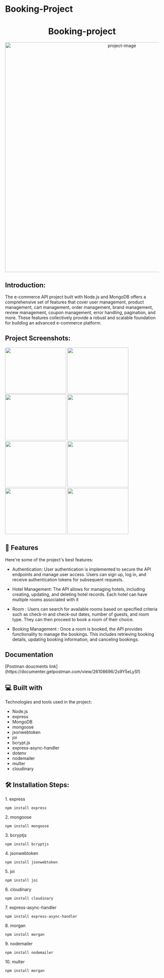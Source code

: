 # Booking-Project

<h1 align="center" id="title">Booking-project</h1>

<p align="center"><img src="https://www.forbes.com/advisor/wp-content/uploads/2022/08/Image_-_E-Commerce_Website_.jpeg.jpg" alt="project-image" width="750"></p>

<h2>Introduction:</h2>
<p id="description">The e-commerce API project built with Node.js and MongoDB offers a comprehensive set of features that cover user management, product management, cart management, order management, brand management, review management, coupon management, error handling, pagination, and more. These features collectively provide a robust and scalable foundation for building an advanced e-commerce platform.</p>

<h2>Project Screenshots:</h2>

<img src="https://github.com/HatemSamy/Booking-Project/assets/126292572/622e010a-83f4-4aef-94a5-1aca4d1d5555" width="200" height="150/">

<img src="https://github.com/HatemSamy/Booking-Project/assets/126292572/6d36a9c8-2482-4c97-813f-94b33629a24f" width="200" height="150/">

<img src="https://github.com/HatemSamy/Booking-Project/assets/126292572/18ad4cf5-4a34-4e7d-bcc6-b16afe42c4bc" width="200" height="150/">
<img src="https://github.com/HatemSamy/Booking-Project/assets/126292572/f7c7e1d8-ec82-4cc7-92a3-38650297d29b" width="200" height="150/">
<img src="https://github.com/HatemSamy/Booking-Project/assets/126292572/1925780e-ca4d-41ea-b232-b0a9bff6312f" width="200" height="150/">
<img src="https://github.com/HatemSamy/Booking-Project/assets/126292572/87ca356c-f087-4e6f-bcf8-9c895aa17d41" width="200" height="150/">
<img src="https://github.com/HatemSamy/Booking-Project/assets/126292572/aaf10964-5c61-44a4-8fb4-d6e804d37fe9" width="200" height="150/">
<img src="https://github.com/HatemSamy/Booking-Project/assets/126292572/28cbf715-4b33-4e0b-acb4-bf4a383ed9fc" width="200" height="150/">









<h2>🧐 Features</h2>

Here're some of the project's best features:

* Authentication:
User authentication is implemented to secure the API endpoints and manage user access. Users can sign up, log in, and receive authentication tokens for subsequent requests.


* Hotel Management:
The API allows for managing hotels, including creating, updating, and deleting hotel records. Each hotel can have multiple rooms associated with it

* Room :
 Users can search for available rooms based on specified criteria such as check-in and check-out dates, number of guests, and room type. They can then proceed to book a room of their choice.

* Booking Management :
 Once a room is booked, the API provides functionality to manage the bookings. This includes retrieving booking details, updating booking information, and canceling bookings.

<h2> Documentation</h2>
[Postman doucments link](https://documenter.getpostman.com/view/26108696/2s9Y5eLySf)


<h2>💻 Built with</h2>

Technologies and tools used in the project:

*   Node.js
*   express
*   MongoDB
*   mongoose
*   jsonwebtoken
*   joi
*   bcrypt.js
*   express-async-handler
*   dotenv
*   nodemailer
*   multer
*   cloudinary




<h2>🛠️ Installation Steps:</h2>

<p>1. express</p>

```
npm install express
```

<p>2. mongoose</p>

```
npm install mongoose
```

<p>3. bcryptjs</p>

```
npm install bcryptjs
```

<p>4. jsonwebtoken</p>

```
npm install jsonwebtoken
```

<p>5. joi</p>

```
npm install joi
```

<p>6. cloudinary</p>

```
npm install cloudinary
```

<p>7. express-async-handler</p>

```
npm install express-async-handler
```

<p>8. morgan</p>

```
npm install morgan
```

<p>9. nodemailer</p>

```
npm install nodemailer
```

<p>10. multer</p>

```
npm install morgan
